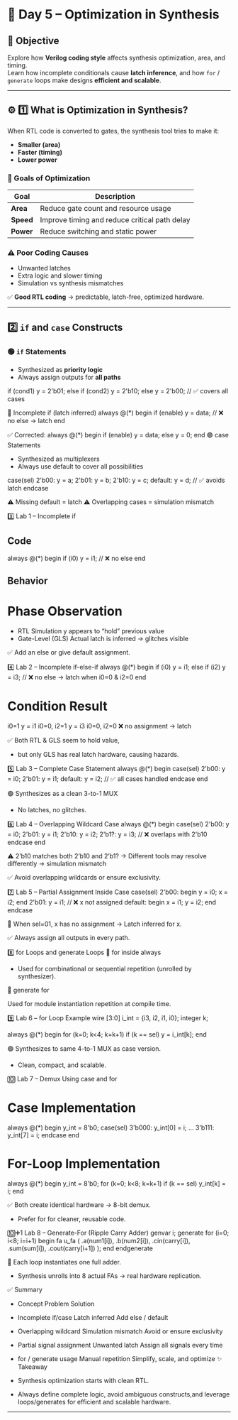 # 🧠 Day 5 – Optimization in Synthesis

## 🎯 Objective
Explore how **Verilog coding style** affects synthesis optimization, area, and timing.  
Learn how incomplete conditionals cause **latch inference**, and how `for` / `generate` loops make designs **efficient and scalable**.

---

## ⚙️ 1️⃣ What is Optimization in Synthesis?

When RTL code is converted to gates, the synthesis tool tries to make it:
- **Smaller (area)**
- **Faster (timing)**
- **Lower power**

### 🧩 Goals of Optimization

| Goal | Description |
|------|--------------|
| **Area** | Reduce gate count and resource usage |
| **Speed** | Improve timing and reduce critical path delay |
| **Power** | Reduce switching and static power |

### ⚠️ Poor Coding Causes
- Unwanted latches  
- Extra logic and slower timing  
- Simulation vs synthesis mismatches

✅ **Good RTL coding** → predictable, latch-free, optimized hardware.

---

## 2️⃣ `if` and `case` Constructs

### 🟢 `if` Statements
- Synthesized as **priority logic**
- Always assign outputs for **all paths**

if (cond1)
    y = 2'b01;
else if (cond2)
    y = 2'b10;
else
    y = 2'b00;   // ✅ covers all cases

🔴 Incomplete if (latch inferred)
always @(*) begin
    if (enable)
        y = data;   // ❌ no else → latch
end

✅ Corrected:
always @(*) begin
    if (enable)
        y = data;
    else
        y = 0;
end
🟣 case Statements

- Synthesized as multiplexers
- Always use default to cover all possibilities

case(sel)
  2'b00: y = a;
  2'b01: y = b;
  2'b10: y = c;
  default: y = d; // ✅ avoids latch
endcase


⚠️ Missing default = latch
⚠️ Overlapping cases = simulation mismatch

3️⃣ Lab 1 – Incomplete if

## Code

always @(*) begin
    if (i0)
        y = i1;   // ❌ no else
end


## Behavior

# Phase	Observation
- RTL Simulation	y appears to “hold” previous value
- Gate-Level (GLS)	Actual latch is inferred → glitches visible

✅ Add an else or give default assignment.

4️⃣ Lab 2 – Incomplete if-else-if
always @(*) begin
    if (i0)
        y = i1;
    else if (i2)
        y = i3;
    // ❌ no else → latch when i0=0 & i2=0
end

# Condition	Result
i0=1	y = i1
i0=0, i2=1	y = i3
i0=0, i2=0	❌ no assignment → latch

✅ Both RTL & GLS seem to hold value,
- but only GLS has real latch hardware, causing hazards.

5️⃣ Lab 3 – Complete Case Statement
always @(*) begin
    case(sel)
      2'b00: y = i0;
      2'b01: y = i1;
      default: y = i2;  // ✅ all cases handled
    endcase
end


🟢 Synthesizes as a clean 3-to-1 MUX
- No latches, no glitches.

6️⃣ Lab 4 – Overlapping Wildcard Case
always @(*) begin
    case(sel)
      2'b00: y = i0;
      2'b01: y = i1;
      2'b10: y = i2;
      2'b1?: y = i3;   // ❌ overlaps with 2'b10
    endcase
end


⚠️ 2’b10 matches both 2’b10 and 2’b1?
→ Different tools may resolve differently → simulation mismatch

✅ Avoid overlapping wildcards or ensure exclusivity.

7️⃣ Lab 5 – Partial Assignment Inside Case
case(sel)
  2'b00: begin
      y = i0;
      x = i2;
  end
  2'b01: y = i1;     // ❌ x not assigned
  default: begin
      x = i1;
      y = i2;
  end
endcase


🧠 When sel=01, x has no assignment → Latch inferred for x.

✅ Always assign all outputs in every path.

8️⃣ for Loops and generate Loops
🔹 for inside always

- Used for combinational or sequential repetition (unrolled by synthesizer).

🔹 generate for

Used for module instantiation repetition at compile time.

9️⃣ Lab 6 – for Loop Example
wire [3:0] i_int = {i3, i2, i1, i0};
integer k;

always @(*) begin
    for (k=0; k<4; k=k+1)
        if (k == sel)
            y = i_int[k];
end


🟢 Synthesizes to same 4-to-1 MUX as case version.
- Clean, compact, and scalable.

🔟 Lab 7 – Demux Using case and for

# Case Implementation

always @(*) begin
    y_int = 8'b0;
    case(sel)
      3'b000: y_int[0] = i;
      ...
      3'b111: y_int[7] = i;
    endcase
end


# For-Loop Implementation

always @(*) begin
    y_int = 8'b0;
    for (k=0; k<8; k=k+1)
        if (k == sel)
            y_int[k] = i;
end


✅ Both create identical hardware → 8-bit demux.
- Prefer for for cleaner, reusable code.

🔟➕1 Lab 8 – Generate-For (Ripple Carry Adder)
genvar i;
generate
  for (i=0; i<8; i=i+1) begin
      fa u_fa (
        .a(num1[i]), .b(num2[i]),
        .cin(carry[i]),
        .sum(sum[i]),
        .cout(carry[i+1])
      );
  end
endgenerate


🧠 Each loop instantiates one full adder.
- Synthesis unrolls into 8 actual FAs → real hardware replication.

✅ Summary
- Concept	Problem	Solution
- Incomplete if/case	Latch inferred	Add else / default
- Overlapping wildcard	Simulation mismatch	Avoid or ensure exclusivity
- Partial signal assignment	Unwanted latch	Assign all signals every time
- for / generate usage	Manual repetition	Simplify, scale, and optimize
✨ Takeaway

- Synthesis optimization starts with clean RTL.
- Always define complete logic, avoid ambiguous constructs,and leverage loops/generates for efficient and scalable hardware.


---
